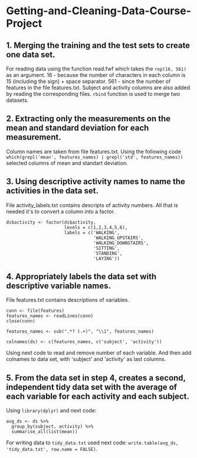 # Getting-and-Cleaning-Data-Course-Project

## 1. Merging the training and the test sets to create one data set.
For reading data using the function read.fwf which takes the ``rep(16, 561)`` as an argument. 16 - because the number of characters in each column is 15 (including the sign) + space separator. 561 - since the number of features in the file features.txt. Subject and activity columns are also added by reading the corresponding files. ``rbind`` function is used to merge two datasets.
## 2. Extracting only the measurements on the mean and standard deviation for each measurement.
Column names are taken from file features.txt. Using the following code ``which(grepl('mean', features_names) | grepl('std', features_names))`` selected columns of mean and standart deviation.
## 3. Using descriptive activity names to name the activities in the data set.
File activity_labels.txt contains descripts of activity numbers. All that is needed it's to convert a column into a factor.
```
ds$activity <- factor(ds$activity, 
                      levels = c(1,2,3,4,5,6),
                      labels = c('WALKING',
                                 'WALKING_UPSTAIRS',
                                 'WALKING_DOWNSTAIRS',
                                 'SITTING',
                                 'STANDING',
                                 'LAYING'))
```
## 4. Appropriately labels the data set with descriptive variable names.
File features.txt contains descriptions of variables.
```
conn <- file(features)
features_names <- readLines(conn)
close(conn)

features_names <- sub(".*? (.+)", "\\1", features_names)

colnames(ds) <- c(features_names, c('subject', 'activity'))
```
Using next code to read and remove number of each variable. And then add colnames to data set, with 'subject' and 'activity' as last columns.
## 5. From the data set in step 4, creates a second, independent tidy data set with the average of each variable for each activity and each subject.
Using ``library(dplyr)`` and next code:
```
avg_ds <- ds %>%
  group_by(subject, activity) %>%
  summarise_all(list(mean))
```

For writing data to `tidy_data.txt` used next code: `write.table(avg_ds, 'tidy_data.txt', row.name = FALSE)`.